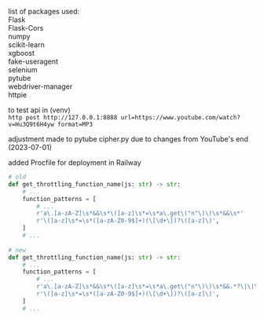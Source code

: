 list of packages used:  
Flask  
Flask-Cors  
numpy  
scikit-learn  
xgboost  
fake-useragent  
selenium  
pytube  
webdriver-manager  
httpie

to test api in (venv)    
`http post http://127.0.0.1:8888 url=https://www.youtube.com/watch?v=Hu3Q9t6H4yw format=MP3`

adjustment made to pytube cipher.py due to changes from YouTube's end (2023-07-01)

added Procfile for deployment in Railway  

```python
# old
def get_throttling_function_name(js: str) -> str:
    # ...
    function_patterns = [
        # ...
        r'a\.[a-zA-Z]\s*&&\s*\([a-z]\s*=\s*a\.get\("n"\)\)\s*&&\s*'
        r'\([a-z]\s*=\s*([a-zA-Z0-9$]+)(\[\d+\])?\([a-z]\)',
    ]    
    # ...
    
# new
def get_throttling_function_name(js: str) -> str:
    # ...
    function_patterns = [
        # ...
        r'a\.[a-zA-Z]\s*&&\s*\([a-z]\s*=\s*a\.get\("n"\)\)\s*&&.*?\|\|\s*([a-z]+)',
        r'\([a-z]\s*=\s*([a-zA-Z0-9$]+)(\[\d+\])?\([a-z]\)',
    ]
    # ...
```